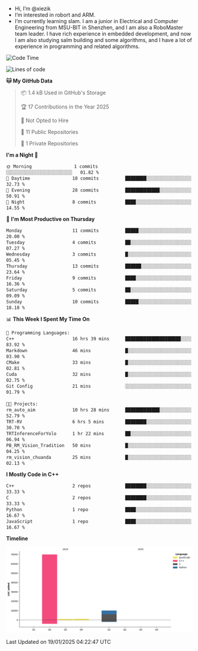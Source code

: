 -  Hi, I’m @xiezik
-  I’m interested in robort and ARM.
-  I’m currently learning slam.
I am a junior in Electrical and Computer Engineering from MSU-BIT in Shenzhen, and I am also a RoboMaster team leader.
I have rich experience in embedded development, and now I am also studying salm building and some algorithms, and I have a lot of experience in programming and related algorithms.

<!---
xiezik/xiezik is a ✨ special ✨ repository because its `README.md` (this file) appears on your GitHub profile.
You can click the Preview link to take a look at your changes.
--->


<!--START_SECTION:waka-->
![Code Time](http://img.shields.io/badge/Code%20Time-70%20hrs%205%20mins-blue)

![Lines of code](https://img.shields.io/badge/From%20Hello%20World%20I%27ve%20Written-81.6%20thousand%20lines%20of%20code-blue)

**🐱 My GitHub Data** 

> 📦 1.4 kB Used in GitHub's Storage 
 > 
> 🏆 17 Contributions in the Year 2025
 > 
> 🚫 Not Opted to Hire
 > 
> 📜 11 Public Repositories 
 > 
> 🔑 1 Private Repositories 
 > 
**I'm a Night 🦉** 

```text
🌞 Morning                1 commits           ░░░░░░░░░░░░░░░░░░░░░░░░░   01.82 % 
🌆 Daytime                18 commits          ████████░░░░░░░░░░░░░░░░░   32.73 % 
🌃 Evening                28 commits          █████████████░░░░░░░░░░░░   50.91 % 
🌙 Night                  8 commits           ████░░░░░░░░░░░░░░░░░░░░░   14.55 % 
```
📅 **I'm Most Productive on Thursday** 

```text
Monday                   11 commits          █████░░░░░░░░░░░░░░░░░░░░   20.00 % 
Tuesday                  4 commits           ██░░░░░░░░░░░░░░░░░░░░░░░   07.27 % 
Wednesday                3 commits           █░░░░░░░░░░░░░░░░░░░░░░░░   05.45 % 
Thursday                 13 commits          ██████░░░░░░░░░░░░░░░░░░░   23.64 % 
Friday                   9 commits           ████░░░░░░░░░░░░░░░░░░░░░   16.36 % 
Saturday                 5 commits           ██░░░░░░░░░░░░░░░░░░░░░░░   09.09 % 
Sunday                   10 commits          █████░░░░░░░░░░░░░░░░░░░░   18.18 % 
```


📊 **This Week I Spent My Time On** 

```text
💬 Programming Languages: 
C++                      16 hrs 39 mins      █████████████████████░░░░   83.92 % 
Markdown                 46 mins             █░░░░░░░░░░░░░░░░░░░░░░░░   03.90 % 
CMake                    33 mins             █░░░░░░░░░░░░░░░░░░░░░░░░   02.81 % 
Cuda                     32 mins             █░░░░░░░░░░░░░░░░░░░░░░░░   02.75 % 
Git Config               21 mins             ░░░░░░░░░░░░░░░░░░░░░░░░░   01.79 % 

🐱‍💻 Projects: 
rm_auto_aim              10 hrs 28 mins      █████████████░░░░░░░░░░░░   52.79 % 
TRT-RV                   6 hrs 5 mins        ████████░░░░░░░░░░░░░░░░░   30.70 % 
TRTInferenceForYolo      1 hr 22 mins        ██░░░░░░░░░░░░░░░░░░░░░░░   06.94 % 
PB_RM_Vision_Tradition   50 mins             █░░░░░░░░░░░░░░░░░░░░░░░░   04.25 % 
rm_vision_chuanda        25 mins             █░░░░░░░░░░░░░░░░░░░░░░░░   02.13 % 
```

**I Mostly Code in C++** 

```text
C++                      2 repos             ████████░░░░░░░░░░░░░░░░░   33.33 % 
C                        2 repos             ████████░░░░░░░░░░░░░░░░░   33.33 % 
Python                   1 repo              ████░░░░░░░░░░░░░░░░░░░░░   16.67 % 
JavaScript               1 repo              ████░░░░░░░░░░░░░░░░░░░░░   16.67 % 
```



**Timeline**

![Lines of Code chart](https://raw.githubusercontent.com/xiezik/xiezik/main/assets/bar_graph.png)


 Last Updated on 19/01/2025 04:22:47 UTC
<!--END_SECTION:waka-->

<!--
**LihanChen2004/LihanChen2004** is a ✨ _special_ ✨ repository because its `README.md` (this file) appears on your GitHub profile.

Here are some ideas to get you started:

- 🔭 I’m currently working on ...
- 🌱 I’m currently learning ...
- 👯 I’m looking to collaborate on ...
- 🤔 I’m looking for help with ...
- 💬 Ask me about ...
- 📫 How to reach me: ...
- 😄 Pronouns: ...
- ⚡ Fun fact: ...
-->
